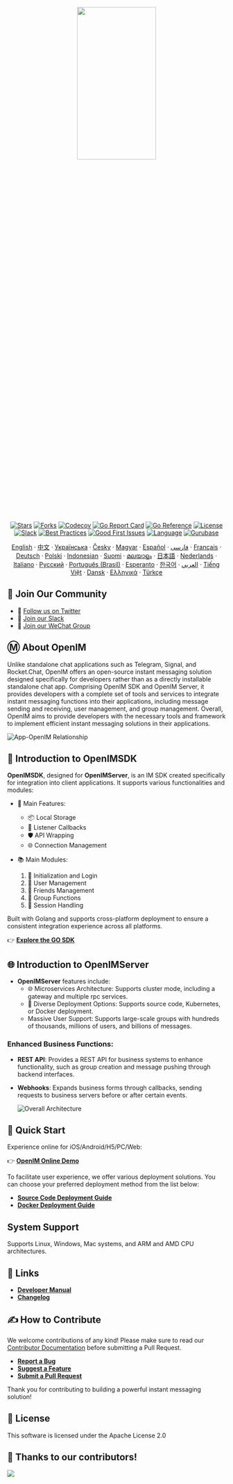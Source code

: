 <p align="center"> 
    <a href="https://openim.io">
        <img src="./assets/logo-gif/openim-logo.gif" width="60%" height="30%"/>
    </a>
</p>

<div align="center">

[![Stars](https://img.shields.io/github/stars/openimsdk/open-im-server?style=for-the-badge&logo=github&colorB=ff69b4)](https://github.com/openimsdk/open-im-server/stargazers)
[![Forks](https://img.shields.io/github/forks/openimsdk/open-im-server?style=for-the-badge&logo=github&colorB=blue)](https://github.com/openimsdk/open-im-server/network/members)
[![Codecov](https://img.shields.io/codecov/c/github/openimsdk/open-im-server?style=for-the-badge&logo=codecov&colorB=orange)](https://app.codecov.io/gh/openimsdk/open-im-server)
[![Go Report Card](https://goreportcard.com/badge/github.com/openimsdk/open-im-server?style=for-the-badge)](https://goreportcard.com/report/github.com/openimsdk/open-im-server)
[![Go Reference](https://img.shields.io/badge/Go%20Reference-blue.svg?style=for-the-badge&logo=go&logoColor=white)](https://pkg.go.dev/github.com/openimsdk/open-im-server/v3)
[![License](https://img.shields.io/badge/license-Apache--2.0-green?style=for-the-badge)](https://github.com/openimsdk/open-im-server/blob/main/LICENSE)
[![Slack](https://img.shields.io/badge/Slack-500%2B-blueviolet?style=for-the-badge&logo=slack&logoColor=white)](https://join.slack.com/t/openimsdk/shared_invite/zt-2ijy1ys1f-O0aEDCr7ExRZ7mwsHAVg9A)
[![Best Practices](https://img.shields.io/badge/Best%20Practices-purple?style=for-the-badge)](https://www.bestpractices.dev/projects/8045)
[![Good First Issues](https://img.shields.io/github/issues/openimsdk/open-im-server/good%20first%20issue?style=for-the-badge&logo=github)](https://github.com/openimsdk/open-im-server/issues?q=is%3Aissue+is%3Aopen+sort%3Aupdated-desc+label%3A%22good+first+issue%22)
[![Language](https://img.shields.io/badge/Language-Go-blue.svg?style=for-the-badge&logo=go&logoColor=white)](https://golang.org/)
[![Gurubase](https://img.shields.io/badge/Gurubase-Ask%20OpenIM%20Guru-006BFF?style=for-the-badge)](https://gurubase.io/g/openim)

<p align="center">
  <a href="./README.md">English</a> · 
  <a href="./README_zh_CN.md">中文</a> · 
  <a href="./docs/readme/README_uk.md">Українська</a> · 
  <a href="./docs/readme/README_cs.md">Česky</a> · 
  <a href="./docs/readme/README_hu.md">Magyar</a> · 
  <a href="./docs/readme/README_es.md">Español</a> · 
  <a href="./docs/readme/README_fa.md">فارسی</a> · 
  <a href="./docs/readme/README_fr.md">Français</a> · 
  <a href="./docs/readme/README_de.md">Deutsch</a> · 
  <a href="./docs/readme/README_pl.md">Polski</a> · 
  <a href="./docs/readme/README_id.md">Indonesian</a> · 
  <a href="./docs/readme/README_fi.md">Suomi</a> · 
  <a href="./docs/readme/README_ml.md">മലയാളം</a> · 
  <a href="./docs/readme/README_ja.md">日本語</a> · 
  <a href="./docs/readme/README_nl.md">Nederlands</a> · 
  <a href="./docs/readme/README_it.md">Italiano</a> · 
  <a href="./docs/readme/README_ru.md">Русский</a> · 
  <a href="./docs/readme/README_pt_BR.md">Português (Brasil)</a> · 
  <a href="./docs/readme/README_eo.md">Esperanto</a> · 
  <a href="./docs/readme/README_ko.md">한국어</a> · 
  <a href="./docs/readme/README_ar.md">العربي</a> · 
  <a href="./docs/readme/README_vi.md">Tiếng Việt</a> · 
  <a href="./docs/readme/README_da.md">Dansk</a> · 
  <a href="./docs/readme/README_el.md">Ελληνικά</a> · 
  <a href="./docs/readme/README_tr.md">Türkçe</a>
</p>

</div>

</p>

## :busts_in_silhouette: Join Our Community

- 💬 [Follow us on Twitter](https://twitter.com/founder_im63606)
- 🚀 [Join our Slack](https://join.slack.com/t/openimsdk/shared_invite/zt-2ijy1ys1f-O0aEDCr7ExRZ7mwsHAVg9A)
- :eyes: [Join our WeChat Group](https://openim-1253691595.cos.ap-nanjing.myqcloud.com/WechatIMG20.jpeg)

## Ⓜ️ About OpenIM

Unlike standalone chat applications such as Telegram, Signal, and Rocket.Chat, OpenIM offers an open-source instant messaging solution designed specifically for developers rather than as a directly installable standalone chat app. Comprising OpenIM SDK and OpenIM Server, it provides developers with a complete set of tools and services to integrate instant messaging functions into their applications, including message sending and receiving, user management, and group management. Overall, OpenIM aims to provide developers with the necessary tools and framework to implement efficient instant messaging solutions in their applications.

![App-OpenIM Relationship](./docs/images/oepnim-design.png)

## 🚀 Introduction to OpenIMSDK

**OpenIMSDK**, designed for **OpenIMServer**, is an IM SDK created specifically for integration into client applications. It supports various functionalities and modules:

- 🌟 Main Features:

  - 📦 Local Storage
  - 🔔 Listener Callbacks
  - 🛡️ API Wrapping
  - 🌐 Connection Management

- 📚 Main Modules:
  1. 🚀 Initialization and Login
  2. 👤 User Management
  3. 👫 Friends Management
  4. 🤖 Group Functions
  5. 💬 Session Handling

Built with Golang and supports cross-platform deployment to ensure a consistent integration experience across all platforms.

👉 **[Explore the GO SDK](https://github.com/openimsdk/openim-sdk-core)**

## 🌐 Introduction to OpenIMServer

- **OpenIMServer** features include:
  - 🌐 Microservices Architecture: Supports cluster mode, including a gateway and multiple rpc services.
  - 🚀 Diverse Deployment Options: Supports source code, Kubernetes, or Docker deployment.
  - Massive User Support: Supports large-scale groups with hundreds of thousands, millions of users, and billions of messages.

### Enhanced Business Functions:

- **REST API**: Provides a REST API for business systems to enhance functionality, such as group creation and message pushing through backend interfaces.

- **Webhooks**: Expands business forms through callbacks, sending requests to business servers before or after certain events.

  ![Overall Architecture](./docs/images/architecture-layers.png)

## :rocket: Quick Start

Experience online for iOS/Android/H5/PC/Web:

👉 **[OpenIM Online Demo](https://www.openim.io/en/commercial)**

To facilitate user experience, we offer various deployment solutions. You can choose your preferred deployment method from the list below:

- **[Source Code Deployment Guide](https://docs.openim.io/guides/gettingStarted/imSourceCodeDeployment)**
- **[Docker Deployment Guide](https://docs.openim.io/guides/gettingStarted/dockerCompose)**

## System Support

Supports Linux, Windows, Mac systems, and ARM and AMD CPU architectures.

## :link: Links

- **[Developer Manual](https://docs.openim.io/)**
- **[Changelog](https://github.com/openimsdk/open-im-server/blob/main/CHANGELOG.md)**

## :writing_hand: How to Contribute

We welcome contributions of any kind! Please make sure to read our [Contributor Documentation](https://github.com/openimsdk/open-im-server/blob/main/CONTRIBUTING.md) before submitting a Pull Request.

- **[Report a Bug](https://github.com/openimsdk/open-im-server/issues/new?assignees=&labels=bug&template=bug_report.md&title=)**
- **[Suggest a Feature](https://github.com/openimsdk/open-im-server/issues/new?assignees=&labels=enhancement&template=feature_request.md&title=)**
- **[Submit a Pull Request](https://github.com/openimsdk/open-im-server/pulls)**

Thank you for contributing to building a powerful instant messaging solution!

## :closed_book: License

This software is licensed under the Apache License 2.0

## 🔮 Thanks to our contributors!

<a href="https://github.com/openimsdk/open-im-server/graphs/contributors">
  <img src="https://contrib.rocks/image?repo=openimsdk/open-im-server" />
</a>

